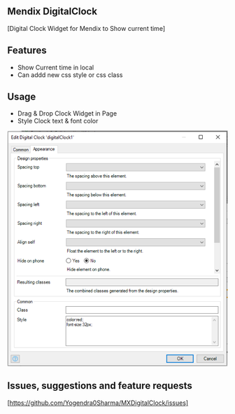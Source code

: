 ## Mendix DigitalClock
[Digital Clock Widget for Mendix to Show current time]

## Features
* Show Current time in local
* Can addd new css style or css class

## Usage
* Drag & Drop Clock Widget in Page
* Style Clock text & font color

![alt text](https://github.com/Yogendra0Sharma/MXDigitalClock/blob/master/assets/2.PNG)


## Issues, suggestions and feature requests
[https://github.com/Yogendra0Sharma/MXDigitalClock/issues]

